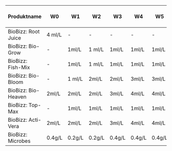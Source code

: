 | Produktname | W0 | W1 | W2 | W3 | W4 | W5 | W6 | W7 | W8 | W9-10 (Flush) |
|-------------|----|----|----|----|----|----|----|----|----|--------------|
| BioBizz: Root Juice | 4 ml/L | - | - | - | - | - | - | - | - | 0.0 ml/L |
| BioBizz: Bio-Grow | - | 1ml/L | 1 ml/L | 1ml/L | 1ml/L | 1ml/L | 1 ml/L | 1ml/L | 1ml/L | 0.0 ml/L |
| BioBizz: Fish-Mix | - | 1ml/L | 1 ml/L | 1ml/L | 1ml/L | 1ml/L | 1 ml/L | 1ml/L | 1ml/L | 0.0 ml/L |
| BioBizz: Bio-Bloom | - | 1 ml/L | 2ml/L | 2ml/L | 3ml/L | 3ml/L | 4ml/L | 4ml/L | 4ml/L | 0.0 ml/L |
| BioBizz: Bio-Heaven | 2ml/L | 2ml/L | 2ml/L | 3ml/L | 4ml/L | 4ml/L | 5ml/L | 5ml/L | 5ml/L | 0.0 ml/L |
| BioBizz: Top-Max | - | 1ml/L | 1ml/L | 1ml/L | 1ml/L | 1ml/L | 4ml/L | 4ml/L | 4ml/L | 0.0 ml/L |
| BioBizz: Acti-Vera | 2ml/L | 2ml/L | 2ml/L | 3ml/L | 4ml/L | 4ml/L | 5ml/L | 5ml/L | 5ml/L | 0.0 ml/L |
| BioBizz: Microbes | 0.4g/L | 0.2g/L | 0.2g/L | 0.4g/L | 0.4g/L | 0.4g/L | 0.2g/L | 0.2g/L | 0.2g/L | 0.0g/L |
